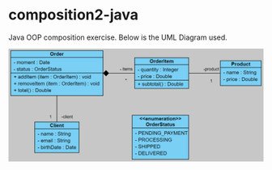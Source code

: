 # composition2-java

Java OOP composition exercise. Below is the UML Diagram used.

<img src="img/UML2.png" width=550>
